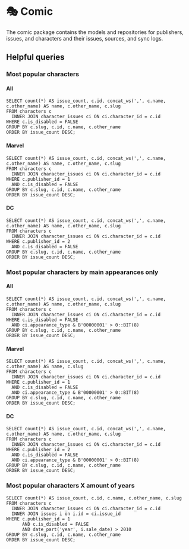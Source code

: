 # 🎭 Comic

The comic package contains the models and repositories for publishers, issues, and characters and their issues, sources, and sync logs.

## Helpful queries

### Most popular characters

#### All
```postgresql
SELECT count(*) AS issue_count, c.id, concat_ws(',', c.name, c.other_name) AS name, c.other_name, c.slug
FROM characters c
  INNER JOIN character_issues ci ON ci.character_id = c.id
WHERE c.is_disabled = FALSE
GROUP BY c.slug, c.id, c.name, c.other_name
ORDER BY issue_count DESC;
```

#### Marvel
```postgresql
SELECT count(*) AS issue_count, c.id, concat_ws(',', c.name, c.other_name) AS name, c.other_name, c.slug
FROM characters c
  INNER JOIN character_issues ci ON ci.character_id = c.id
WHERE c.publisher_id = 1
  AND c.is_disabled = FALSE
GROUP BY c.slug, c.id, c.name, c.other_name
ORDER BY issue_count DESC;
```

#### DC
```postgresql
SELECT count(*) AS issue_count, c.id, concat_ws(',', c.name, c.other_name) AS name, c.other_name, c.slug
FROM characters c
  INNER JOIN character_issues ci ON ci.character_id = c.id
WHERE c.publisher_id = 2
  AND c.is_disabled = FALSE
GROUP BY c.slug, c.id, c.name, c.other_name
ORDER BY issue_count DESC;
```

### Most popular characters by main appearances only

#### All
```postgresql
SELECT count(*) AS issue_count, c.id, concat_ws(',', c.name, c.other_name) AS name, c.other_name, c.slug
FROM characters c
  INNER JOIN character_issues ci ON ci.character_id = c.id
WHERE c.is_disabled = FALSE
  AND ci.appearance_type & B'00000001' > 0::BIT(8)
GROUP BY c.slug, c.id, c.name, c.other_name
ORDER BY issue_count DESC;
```

#### Marvel
```postgresql
SELECT count(*) AS issue_count, c.id, concat_ws(',', c.name, c.other_name) AS name, c.slug
FROM characters c
  INNER JOIN character_issues ci ON ci.character_id = c.id
WHERE c.publisher_id = 1
  AND c.is_disabled = FALSE
  AND ci.appearance_type & B'00000001' > 0::BIT(8)
GROUP BY c.slug, c.id, c.name, c.other_name
ORDER BY issue_count DESC;
```

#### DC
```postgresql
SELECT count(*) AS issue_count, c.id, concat_ws(',', c.name, c.other_name) AS name, c.other_name, c.slug
FROM characters c
  INNER JOIN character_issues ci ON ci.character_id = c.id
WHERE c.publisher_id = 2
  AND c.is_disabled = FALSE
  AND ci.appearance_type & B'00000001' > 0::BIT(8)
GROUP BY c.slug, c.id, c.name, c.other_name
ORDER BY issue_count DESC;
```

### Most popular characters X amount of years
```postgresql
SELECT count(*) AS issue_count, c.id, c.name, c.other_name, c.slug
FROM characters c
  INNER JOIN character_issues ci ON ci.character_id = c.id
  INNER JOIN issues i on i.id = ci.issue_id
WHERE c.publisher_id = 1
      AND c.is_disabled = FALSE
      AND date_part('year', i.sale_date) > 2010
GROUP BY c.slug, c.id, c.name, c.other_name
ORDER BY issue_count DESC;
```
